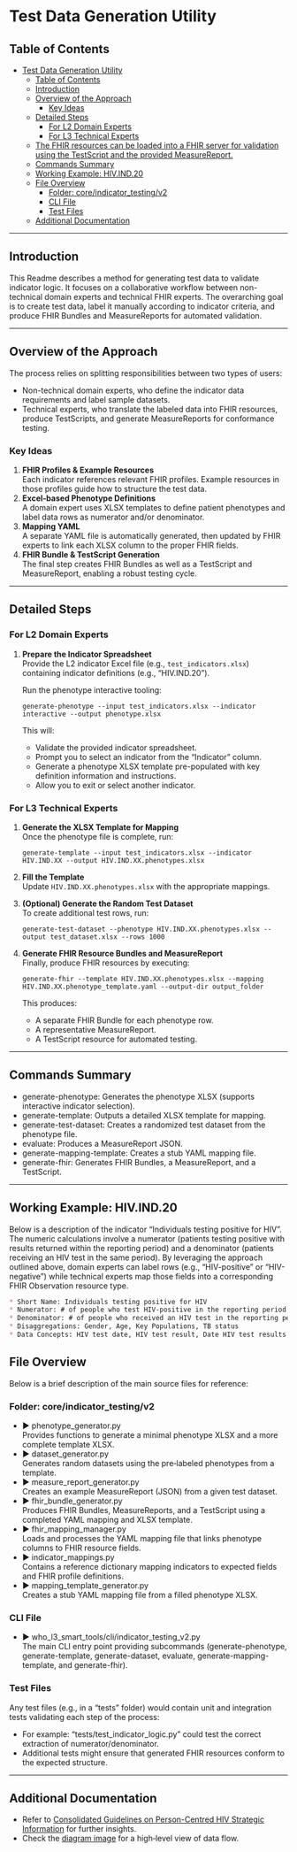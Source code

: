 # Test Data Generation Utility

## Table of Contents
- [Test Data Generation Utility](#test-data-generation-utility)
  - [Table of Contents](#table-of-contents)
  - [Introduction](#introduction)
  - [Overview of the Approach](#overview-of-the-approach)
    - [Key Ideas](#key-ideas)
  - [Detailed Steps](#detailed-steps)
    - [For L2 Domain Experts](#for-l2-domain-experts)
    - [For L3 Technical Experts](#for-l3-technical-experts)
  - [The FHIR resources can be loaded into a FHIR server for validation using the TestScript and the provided MeasureReport.](#the-fhir-resources-can-be-loaded-into-a-fhir-server-for-validation-using-the-testscript-and-the-provided-measurereport)
  - [Commands Summary](#commands-summary)
  - [Working Example: HIV.IND.20](#working-example-hivind20)
  - [File Overview](#file-overview)
    - [Folder: core/indicator\_testing/v2](#folder-coreindicator_testingv2)
    - [CLI File](#cli-file)
    - [Test Files](#test-files)
  - [Additional Documentation](#additional-documentation)

---

## Introduction
This Readme describes a method for generating test data to validate indicator logic. It focuses on a collaborative workflow between non-technical domain experts and technical FHIR experts. The overarching goal is to create test data, label it manually according to indicator criteria, and produce FHIR Bundles and MeasureReports for automated validation.

---

## Overview of the Approach
The process relies on splitting responsibilities between two types of users: 
- Non-technical domain experts, who define the indicator data requirements and label sample datasets. 
- Technical experts, who translate the labeled data into FHIR resources, produce TestScripts, and generate MeasureReports for conformance testing.

### Key Ideas
1. **FHIR Profiles & Example Resources**  
   Each indicator references relevant FHIR profiles. Example resources in those profiles guide how to structure the test data.
2. **Excel‐based Phenotype Definitions**  
   A domain expert uses XLSX templates to define patient phenotypes and label data rows as numerator and/or denominator.
3. **Mapping YAML**  
   A separate YAML file is automatically generated, then updated by FHIR experts to link each XLSX column to the proper FHIR fields.
4. **FHIR Bundle & TestScript Generation**  
   The final step creates FHIR Bundles as well as a TestScript and MeasureReport, enabling a robust testing cycle.

---

## Detailed Steps

### For L2 Domain Experts

1. **Prepare the Indicator Spreadsheet**  
   Provide the L2 indicator Excel file (e.g., `test_indicators.xlsx`) containing indicator definitions (e.g., “HIV.IND.20”).

   Run the phenotype interactive tooling:
   ```
   generate-phenotype --input test_indicators.xlsx --indicator interactive --output phenotype.xlsx
   ```
   This will:
   - Validate the provided indicator spreadsheet.
   - Prompt you to select an indicator from the “Indicator” column.
   - Generate a phenotype XLSX template pre-populated with key definition information and instructions.
   - Allow you to exit or select another indicator.

### For L3 Technical Experts

1. **Generate the XLSX Template for Mapping**  
   Once the phenotype file is complete, run:
   ```
   generate-template --input test_indicators.xlsx --indicator HIV.IND.XX --output HIV.IND.XX.phenotypes.xlsx
   ```

2. **Fill the Template**  
   Update `HIV.IND.XX.phenotypes.xlsx` with the appropriate mappings.

3. **(Optional) Generate the Random Test Dataset**  
   To create additional test rows, run:
   ```
   generate-test-dataset --phenotype HIV.IND.XX.phenotypes.xlsx --output test_dataset.xlsx --rows 1000
   ```

4. **Generate FHIR Resource Bundles and MeasureReport**  
   Finally, produce FHIR resources by executing:
   ```
   generate-fhir --template HIV.IND.XX.phenotypes.xlsx --mapping HIV.IND.XX.phenotype_template.yaml --output-dir output_folder
   ```
   This produces:
   - A separate FHIR Bundle for each phenotype row.
   - A representative MeasureReport.
   - A TestScript resource for automated testing.

---

## Commands Summary

- generate-phenotype: Generates the phenotype XLSX (supports interactive indicator selection).
- generate-template: Outputs a detailed XLSX template for mapping.
- generate-test-dataset: Creates a randomized test dataset from the phenotype file.
- evaluate: Produces a MeasureReport JSON.
- generate-mapping-template: Creates a stub YAML mapping file.
- generate-fhir: Generates FHIR Bundles, a MeasureReport, and a TestScript.

---

## Working Example: HIV.IND.20
Below is a description of the indicator “Individuals testing positive for HIV”. The numeric calculations involve a numerator (patients testing positive with results returned within the reporting period) and a denominator (patients receiving an HIV test in the same period). By leveraging the approach outlined above, domain experts can label rows (e.g., “HIV-positive” or “HIV-negative”) while technical experts map those fields into a corresponding FHIR Observation resource type.

```markdown
* Short Name: Individuals testing positive for HIV
* Numerator: # of people who test HIV-positive in the reporting period
* Denominator: # of people who received an HIV test in the reporting period
* Disaggregations: Gender, Age, Key Populations, TB status
* Data Concepts: HIV test date, HIV test result, Date HIV test results returned, etc.
```

## File Overview
Below is a brief description of the main source files for reference:

### Folder: core/indicator_testing/v2
- ▶︎ phenotype_generator.py  
  Provides functions to generate a minimal phenotype XLSX and a more complete template XLSX.  
- ▶︎ dataset_generator.py  
  Generates random datasets using the pre‐labeled phenotypes from a template.  
- ▶︎ measure_report_generator.py  
  Creates an example MeasureReport (JSON) from a given test dataset.  
- ▶︎ fhir_bundle_generator.py  
  Produces FHIR Bundles, MeasureReports, and a TestScript using a completed YAML mapping and XLSX template.  
- ▶︎ fhir_mapping_manager.py  
  Loads and processes the YAML mapping file that links phenotype columns to FHIR resource fields.  
- ▶︎ indicator_mappings.py  
  Contains a reference dictionary mapping indicators to expected fields and FHIR profile definitions.  
- ▶︎ mapping_template_generator.py  
  Creates a stub YAML mapping file from a filled phenotype XLSX.

### CLI File
- ▶︎ who_l3_smart_tools/cli/indicator_testing_v2.py  
  The main CLI entry point providing subcommands (generate-phenotype, generate-template, generate-dataset, evaluate, generate-mapping-template, and generate-fhir).

### Test Files
Any test files (e.g., in a “tests” folder) would contain unit and integration tests validating each step of the process:
- For example: “tests/test_indicator_logic.py” could test the correct extraction of numerator/denominator.
- Additional tests might ensure that generated FHIR resources conform to the expected structure.

---

## Additional Documentation
- Refer to [Consolidated Guidelines on Person-Centred HIV Strategic Information](https://uwdigi.atlassian.net/wiki/external/MWQ4M2Q4ODNhNGM0NDZlZjgzMDg0ZjE3ODA1NjllZGU) for further insights.
- Check the [diagram image](test_indicator_flow.png) for a high‐level view of data flow.

